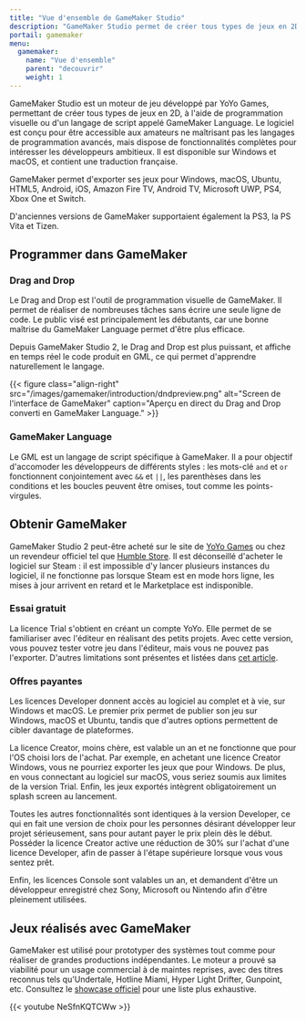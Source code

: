 ```yaml
---
title: "Vue d'ensemble de GameMaker Studio"
description: "GameMaker Studio permet de créer tous types de jeux en 2D, et de les publier sur PC et consoles. Le logiciel est accessible aux débutants tout en étant riche et puissant."
portail: gamemaker
menu:
  gamemaker:
    name: "Vue d'ensemble"
    parent: "decouvrir"
    weight: 1
---
```


GameMaker Studio est un moteur de jeu développé par YoYo Games, permettant de créer tous types de jeux en 2D, à l'aide de programmation visuelle ou d'un langage de script appelé GameMaker Language. Le logiciel est conçu pour être accessible aux amateurs ne maîtrisant pas les langages de programmation avancés, mais dispose de fonctionnalités complètes pour intéresser les développeurs ambitieux. Il est disponible sur Windows et macOS, et contient une traduction française.

GameMaker permet d'exporter ses jeux pour Windows, macOS, Ubuntu, HTML5, Android, iOS, Amazon Fire TV, Android TV, Microsoft UWP, PS4, Xbox One et Switch.

D'anciennes versions de GameMaker supportaient également la PS3, la PS Vita et Tizen.

## Programmer dans GameMaker

### Drag and Drop

Le Drag and Drop est l'outil de programmation visuelle de GameMaker. Il permet de réaliser de nombreuses tâches sans écrire une seule ligne de code. Le public visé est principalement les débutants, car une bonne maîtrise du GameMaker Language permet d'être plus efficace.

Depuis GameMaker Studio 2, le Drag and Drop est plus puissant, et affiche en temps réel le code produit en GML, ce qui permet d'apprendre naturellement le langage.

{{< figure class="align-right" src="/images/gamemaker/introduction/dndpreview.png" alt="Screen de l'interface de GameMaker" caption="Aperçu en direct du Drag and Drop converti en GameMaker Language." >}}

### GameMaker Language

Le GML est un langage de script spécifique à GameMaker. Il a pour objectif d'accomoder les développeurs de différents styles : les mots-clé `and` et `or` fonctionnent conjointement avec `&&` et `||`, les parenthèses dans les conditions et les boucles peuvent être omises, tout comme les points-virgules.

## Obtenir GameMaker

GameMaker Studio 2 peut-être acheté sur le site de [YoYo Games](https://www.yoyogames.com/) ou chez un revendeur officiel tel que [Humble Store](https://www.humblebundle.com/store/search?search=gamemaker). Il est déconseillé d'acheter le logiciel sur Steam : il est impossible d'y lancer plusieurs instances du logiciel, il ne fonctionne pas lorsque Steam est en mode hors ligne, les mises à jour arrivent en retard et le Marketplace est indisponible.

### Essai gratuit

La licence Trial s'obtient en créant un compte YoYo. Elle permet de se familiariser avec l'éditeur en réalisant des petits projets. Avec cette version, vous pouvez tester votre jeu dans l'éditeur, mais vous ne pouvez pas l'exporter. D'autres limitations sont présentes et listées dans [cet article](https://help.yoyogames.com/hc/en-us/articles/230407528).

### Offres payantes

Les licences Developer donnent accès au logiciel au complet et à vie, sur Windows et macOS. Le premier prix permet de publier son jeu sur Windows, macOS et Ubuntu, tandis que d'autres options permettent de cibler davantage de plateformes.

La licence Creator, moins chère, est valable un an et ne fonctionne que pour l'OS choisi lors de l'achat. Par exemple, en achetant une licence Creator Windows, vous ne pourriez exporter les jeux que pour Windows. De plus, en vous connectant au logiciel sur macOS, vous seriez soumis aux limites de la version Trial. Enfin, les jeux exportés intègrent obligatoirement un splash screen au lancement.

Toutes les autres fonctionnalités sont identiques à la version Developer, ce qui en fait une version de choix pour les personnes désirant développer leur projet sérieusement, sans pour autant payer le prix plein dès le début. Posséder la licence Creator active une réduction de 30% sur l'achat d'une licence Developer, afin de passer à l'étape supérieure lorsque vous vous sentez prêt.

Enfin, les licences Console sont valables un an, et demandent d'être un développeur enregistré chez Sony, Microsoft ou Nintendo afin d'être pleinement utilisées.

## Jeux réalisés avec GameMaker

GameMaker est utilisé pour prototyper des systèmes tout comme pour réaliser de grandes productions indépendantes. Le moteur a prouvé sa viabilité pour un usage commercial à de maintes reprises, avec des titres reconnus tels qu'Undertale, Hotline Miami, Hyper Light Drifter, Gunpoint, etc. Consultez le [showcase officiel](https://www.yoyogames.com/showcase) pour une liste plus exhaustive.

{{< youtube NeSfnKQTCWw >}}
